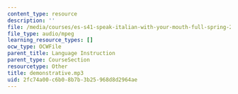 ```yaml
---
content_type: resource
description: ''
file: /media/courses/es-s41-speak-italian-with-your-mouth-full-spring-2012/2fc74a00c6b08b7b3b25968d8d2964ae_demonstrative.mp3
file_type: audio/mpeg
learning_resource_types: []
ocw_type: OCWFile
parent_title: Language Instruction
parent_type: CourseSection
resourcetype: Other
title: demonstrative.mp3
uid: 2fc74a00-c6b0-8b7b-3b25-968d8d2964ae
---
```

